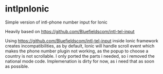 # intlpnIonic
Simple version of intl-phone number input for Ionic

Heavily based on https://github.com/Bluefieldscom/intl-tel-input

Using https://github.com/Bluefieldscom/intl-tel-input inside Ionic framework creates incompatibilities, as by default, Ionic will handle scroll event which makes the phone number plugin not working, as the popup to choose a country is not scrollable.
I only ported the parts i needed, so i removed the national mode code.
Implemenation is dirty for now, as i need that as soon as possible.
